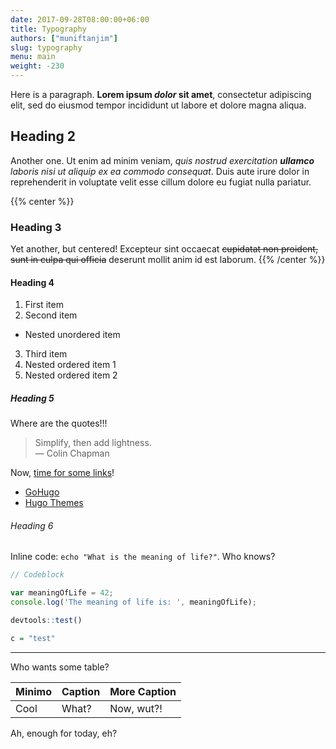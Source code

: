 ```yaml
---
date: 2017-09-28T08:00:00+06:00
title: Typography
authors: ["muniftanjim"]
slug: typography
menu: main
weight: -230
---
```

Here is a paragraph. **Lorem ipsum _dolor_ sit amet**, consectetur adipiscing elit, sed do eiusmod tempor incididunt ut labore et dolore magna aliqua.

## Heading 2

Another one. Ut enim ad minim veniam, _quis nostrud exercitation **ullamco** laboris nisi ut aliquip ex ea commodo consequat_. Duis aute irure dolor in reprehenderit in voluptate velit esse cillum dolore eu fugiat nulla pariatur.

{{% center %}}
### Heading 3

Yet another, but centered! Excepteur sint occaecat ~~cupidatat non proident, sunt in culpa qui officia~~ deserunt mollit anim id est laborum.
{{% /center %}}

#### Heading 4

1. First item
2. Second item
  - Nested unordered item
3. Third item
  1. Nested ordered item 1
  2. Nested ordered item 2

##### Heading 5

Where are the quotes!!!

> Simplify, then add lightness.  
— Colin Chapman

Now, [time for some links](/typography#heading-5)!

- [GoHugo]
 - [Hugo Themes][1]

[GoHugo]: https://gohugo.io
[1]: https://themes.gohugo.io/

###### Heading 6

Inline code: `echo "What is the meaning of life?"`. Who knows?

```javascript
// Codeblock

var meaningOfLife = 42;
console.log('The meaning of life is: ', meaningOfLife);
```

```r
devtools::test()

c = "test"
```

---

Who wants some table?

  Minimo  |  Caption  | More Caption
 -------- | --------- | ------------
   Cool   |   What?   |  Now, wut?!


Ah, enough for today, eh?
